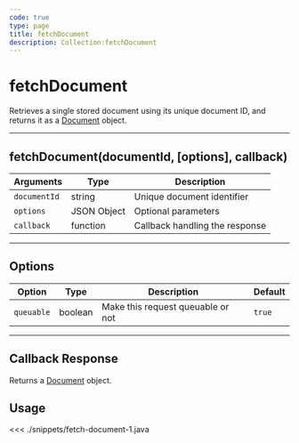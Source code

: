 ```yaml
---
code: true
type: page
title: fetchDocument
description: Collection:fetchDocument
---
```


# fetchDocument

Retrieves a single stored document using its unique document ID, and returns it as a [Document](/sdk/android/3/controllers/document/) object.

---

## fetchDocument(documentId, [options], callback)

| Arguments    | Type        | Description                    |
| ------------ | ----------- | ------------------------------ |
| `documentId` | string      | Unique document identifier     |
| `options`    | JSON Object | Optional parameters            |
| `callback`   | function    | Callback handling the response |

---

## Options

| Option     | Type    | Description                       | Default |
| ---------- | ------- | --------------------------------- | ------- |
| `queuable` | boolean | Make this request queuable or not | `true`  |

---

## Callback Response

Returns a [Document](/sdk/android/3/controllers/document/) object.

## Usage

<<< ./snippets/fetch-document-1.java
